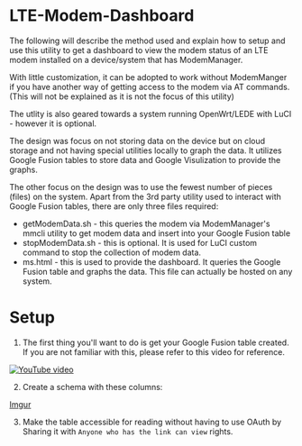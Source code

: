 # LTE-Modem-Dashboard
The following will describe the method used and explain how to setup and use this utility to get a dashboard to view the modem status of an LTE modem installed on a device/system that has ModemManager. 

With little customization, it can be adopted to work without ModemManger if you have another way of getting access to the modem via AT commands. (This will not be explained as it is not the focus of this utility)

The utlity is also geared towards a system running OpenWrt/LEDE with LuCI - however it is optional.

The design was focus on not storing data on the device but on cloud storage and not having special utilities locally to graph the data. It utilizes Google Fusion tables to store data and Google Visulization to provide the graphs.

The other focus on the design was to use the fewest number of pieces (files) on the system. Apart from the 3rd party utility used to interact with Google Fusion tables, there are only three files required:

* getModemData.sh - this queries the modem via ModemManager's mmcli utility to get modem data and insert into your Google Fusion table
* stopModemData.sh - this is optional. It is used for LuCI custom command to stop the collection of modem data.
* ms.html - this is used to provide the dashboard. It queries the Google Fusion table and graphs the data. This file can actually be hosted on any system.

# Setup
 1. The first thing you'll want to do is get your Google Fusion table created. If you are not familiar with this, please refer to this video for reference.

[![YouTube video](http://img.youtube.com/vi/tlwoVnHvU5o/0.jpg)](https://www.youtube.com/watch?v=tlwoVnHvU5o)

 2. Create a schema with these columns:
 
 [Imgur](https://i.imgur.com/upRWnrA.png)

 3. Make the table accessible for reading without having to use OAuth by Sharing it with `Anyone who has the link can view` rights.



